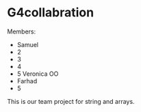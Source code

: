 # G4collabration

Members:
- Samuel
- 2
- 3
- 4
- 5 Veronica OO
- Farhad
- 5

This is our team project for string and arrays.